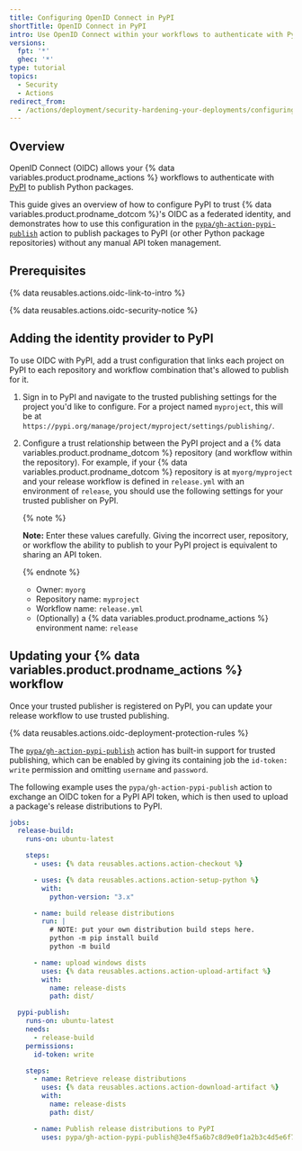 ```yaml
---
title: Configuring OpenID Connect in PyPI
shortTitle: OpenID Connect in PyPI
intro: Use OpenID Connect within your workflows to authenticate with PyPI.
versions:
  fpt: '*'
  ghec: '*'
type: tutorial
topics:
  - Security
  - Actions
redirect_from:
  - /actions/deployment/security-hardening-your-deployments/configuring-openid-connect-in-pypi
---
```


## Overview

OpenID Connect (OIDC) allows your {% data variables.product.prodname_actions %} workflows to authenticate with [PyPI](https://pypi.org) to publish Python packages.

This guide gives an overview of how to configure PyPI to trust {% data variables.product.prodname_dotcom %}'s OIDC as a federated identity, and demonstrates how to use this configuration in the [`pypa/gh-action-pypi-publish`](https://github.com/marketplace/actions/pypi-publish) action to publish packages to PyPI (or other Python package repositories) without any manual API token management.

## Prerequisites

{% data reusables.actions.oidc-link-to-intro %}

{% data reusables.actions.oidc-security-notice %}

## Adding the identity provider to PyPI

To use OIDC with PyPI, add a trust configuration that links each project on PyPI to each repository and workflow combination that's allowed to publish for it.

1. Sign in to PyPI and navigate to the trusted publishing settings for the project you'd like to configure. For a project named `myproject`, this will be at `https://pypi.org/manage/project/myproject/settings/publishing/`.

1. Configure a trust relationship between the PyPI project and a {% data variables.product.prodname_dotcom %} repository (and workflow within the repository). For example, if your {% data variables.product.prodname_dotcom %} repository is at `myorg/myproject` and your release workflow is defined in `release.yml` with an environment of `release`, you should use the following settings for your trusted publisher on PyPI.

   {% note %}

   **Note:** Enter these values carefully. Giving the incorrect user, repository, or workflow
   the ability to publish to your PyPI project is equivalent to sharing an API token.

   {% endnote %}

   * Owner: `myorg`
   * Repository name: `myproject`
   * Workflow name: `release.yml`
   * (Optionally) a {% data variables.product.prodname_actions %} environment name: `release`

## Updating your {% data variables.product.prodname_actions %} workflow

Once your trusted publisher is registered on PyPI, you can update your release workflow to use trusted publishing.

{% data reusables.actions.oidc-deployment-protection-rules %}

The [`pypa/gh-action-pypi-publish`](https://github.com/marketplace/actions/pypi-publish) action has built-in support for trusted publishing, which can be enabled by giving its containing job the `id-token: write` permission and omitting `username` and `password`.

The following example uses the `pypa/gh-action-pypi-publish` action to exchange an OIDC token for a PyPI API token, which is then used to upload a package's release distributions to PyPI.

```yaml copy
jobs:
  release-build:
    runs-on: ubuntu-latest

    steps:
      - uses: {% data reusables.actions.action-checkout %}

      - uses: {% data reusables.actions.action-setup-python %}
        with:
          python-version: "3.x"

      - name: build release distributions
        run: |
          # NOTE: put your own distribution build steps here.
          python -m pip install build
          python -m build

      - name: upload windows dists
        uses: {% data reusables.actions.action-upload-artifact %}
        with:
          name: release-dists
          path: dist/

  pypi-publish:
    runs-on: ubuntu-latest
    needs:
      - release-build
    permissions:
      id-token: write

    steps:
      - name: Retrieve release distributions
        uses: {% data reusables.actions.action-download-artifact %}
        with:
          name: release-dists
          path: dist/

      - name: Publish release distributions to PyPI
        uses: pypa/gh-action-pypi-publish@3e4f5a6b7c8d9e0f1a2b3c4d5e6f7a8b9c0d1e2f
```
